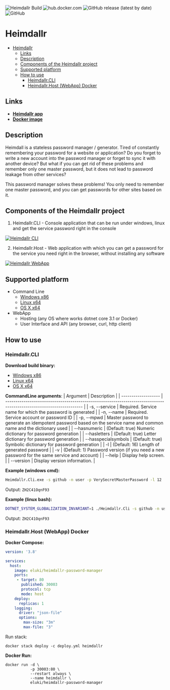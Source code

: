 ![Heimdallr Build](https://github.com/AMEST/Heimdallr/workflows/Heimdallr%20Build/badge.svg?branch=master)
![hub.docker.com](https://img.shields.io/docker/pulls/eluki/heimdallr-password-manager.svg)
![GitHub release (latest by date)](https://img.shields.io/github/v/release/amest/Heimdallr)
![GitHub](https://img.shields.io/github/license/amest/Heimdallr)
# Heimdallr

- [Heimdallr](#heimdallr)
  - [Links](#links)
  - [Description](#description)
  - [Components of the Heimdallr project](#components-of-the-heimdallr-project)
  - [Supported platform](#supported-platform)
  - [How to use](#how-to-use)
    - [Heimdallr.CLI](#heimdallrcli)
    - [Heimdallr.Host (WebApp) Docker](#heimdallrhost-webapp-docker)

## Links
* **[Heimdallr app](https://heimdallr.nb-47-dev.tk)**  
* **[Docker image](https://hub.docker.com/r/eluki/heimdallr-password-manager)**
## Description
Heimdall is a stateless password manager / generator.
Tired of constantly remembering your password for a website or application? 
Do you forget to write a new account into the password manager or forget to sync it with another device?
But what if you can get rid of these problems and remember only one master password, but it does not lead to password leakage from other services?

This password manager solves these problems! You only need to remember one master password, and you can get passwords for other sites based on it.

## Components of the Heimdallr project
1. Heimdallr.CLI - Console application that can be run under windows, linux and get the service password right in the console

[![Heimdallr CLI](https://i.postimg.cc/6Q24QSRV/image.png)](https://postimg.cc/1gS3Cvv4)

2. Heimdallr.Host - Web application with which you can get a password for the service you need right in the browser, without installing any software

[![Heimdallr WebApp](https://i.postimg.cc/zvmC5NcR/2020-12-08-08-55-36-localhost-bfe2d743ed69.png)](https://postimg.cc/XG8GcR3V)

## Supported platform
* Command Line
   * [Windows x86](https://github.com/AMEST/Heimdallr/releases/latest/download/Heimdallr.Cli-win-x86.zip)
   * [Linux x64](https://github.com/AMEST/Heimdallr/releases/latest/download/Heimdallr.Cli-linux-x64.zip)
   * [OS X x64](https://github.com/AMEST/Heimdallr/releases/latest/download/Heimdallr.Cli-osx-x64.zip)
* WebApp
   * Hosting (any OS where works dotnet core 3.1 or Docker)
   * User Interface and API (any browser, curl, http client)

## How to use

### Heimdallr.CLI
**Download build binary:**
* [Windows x86](https://github.com/AMEST/Heimdallr/releases/latest/download/Heimdallr.Cli-win-x86.zip)
* [Linux x64](https://github.com/AMEST/Heimdallr/releases/latest/download/Heimdallr.Cli-linux-x64.zip)
* [OS X x64](https://github.com/AMEST/Heimdallr/releases/latest/download/Heimdallr.Cli-osx-x64.zip)

**CommandLine arguments**:
|      Argument       |                                                     Description                                                      |
| ------------------- | -------------------------------------------------------------------------------------------------------------------- |
| -s, --service       | Required. Service name for which the password is generated                                                           |
| -n, --name          | Required. Service account or password ID                                                                             |
| -p, --mpwd          | Master password to generate an idempotent password based on the service name and common name and the dictionary used |
| --hasnumeric        | (Default: true) Numeric dictionary for password generation                                                           |
| --hasletters        | (Default: true) Letter dictionary for password generation                                                            |
| --hasspecialsymbols | (Default: true) Symbolic dictionary for password generation                                                          |
| -l                  | (Default: 16) Length of generated password                                                                           |
| -v                  | (Default: 1) Password version (if you need a new password for the same service and account)                          |
| --help              | Display help screen.                                                                                                 |
| --version           | Display version information.                                                                                         |

**Example (windows cmd):**
```cmd
Heimdallr.Cli.exe -s github -n user -p VerySecretMasterPassword -l 12
```
Output: `ZH2C41OqnF93`

**Example (linux bash):**
```bash
DOTNET_SYSTEM_GLOBALIZATION_INVARIANT=1 ./Heimdallr.Cli -s github -n user -p VerySecretMasterPassword -l 12
```
Output: `ZH2C41OqnF93`
### Heimdallr.Host (WebApp) Docker

**Docker Compose:**

```yml
version: '3.8'

services:
  host:
    image: eluki/heimdallr-password-manager
    ports:
     - target: 80
       published: 30003
       protocol: tcp
       mode: host
    deploy:
      replicas: 1
    logging:
      driver: "json-file"
      options:
        max-size: "3m"
        max-file: "3"
```

Run stack:
```docker
docker stack deploy -c deploy.yml heimdallr
```

**Docker Run:**
```docker
docker run -d \
           -p 30003:80 \
           --restart always \
           --name heimdallr \
           eluki/heimdallr-password-manager
```
